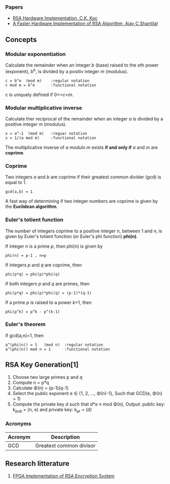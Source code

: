 ### Papers
- [RSA Hardware Implementation, C.K. Koc](https://koclab.cs.ucsb.edu/docs/koc/r02.pdf)
- [A Faster Hardware Implementation of RSA
Algorithm, Ajay C Shantilal](http://cs.ucsb.edu/~koc/cren/project/pp/ajay.pdf)

## Concepts
### Modular exponentiation
Calculate the remainder when an integer *b* (base) raised to the *e*th power (exponent), b<sup>e</sup>, is divided by a positiv integer *m* (modulus).

	c = b^e  (mod m)    :regular notation
	c mod m = b^e       :functional notation

c is uniquely defined if 0<=*c*<*m*.

### Modular multiplicative inverse
Calculate ther reciprocal of the remainder when an integer *a* is divided by a positive integer *m* (modulus).

	x = a^-1  (mod m)   :reguar notation
	x = 1/(a mod m)     :functional notation

The multiplicative inverse of *a modulo m* exists __if and only if__ *a* and *m* are __coprime__.

### Coprime
Two integers *a* and *b* are coprime if their greatest common divider (gcd) is equal to 1.

	gcd(a,b) = 1

A fast way of determining if two integer numbers are coprime is given by the __Euclidean algorithm__.

### Euler's totient function
The number of integers coprime to a positive integer *n*, between 1 and *n*, is given by Euler's totient function (or Euler's phi function) __phi(n)__.

If integer *n* is a prime *p*, then phi(n) is given by

	phi(n) = p-1 , n=p

If integers *p* and *q* are coprime, then

	phi(p*q) = phi(p)*phi(q)

If both integers *p* and *q* are primes, then

	phi(p*q) = phi(p)*phi(q) = (p-1)*(q-1)

If a prime *p* is raised to a power *k*>1, then

	phi(p^k) = p^k - p^(k-1)

### Euler's theorem
If gcd(a,n)=1, then

	a^(phi(n)) = 1   (mod n)  :regular notation
	a^(phi(n)) mod n = 1      :functional notation

## RSA Key Generation[1]

1. Choose two large primes p and q
2. Compute n = p*q
3. Calculate Φ(n) = (p-1)(q-1)
4. Select the public exponent e ∈ {1, 2, ..., Φ(n)-1}, Such that GCD(e, Φ(n) = 1)
5. Compute the private key d such that d*e ≡ mod Φ(n), Output: public key: k<sub>pub</sub> = (n, e) and private key: k<sub>pr</sub> = (d)

### Acronyms

|Acronym|Description            |
|-------|-----------------------|
|GCD    |Greatest common divisor|

## Research litterature

1. [FPGA Implementation of RSA Encryption System](http://www.ijcaonline.org/volume19/number9/pxc3873173.pdf)
